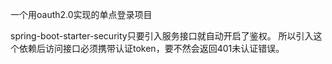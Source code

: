 一个用oauth2.0实现的单点登录项目

spring-boot-starter-security只要引入服务接口就自动开启了鉴权。
所以引入这个依赖后访问接口必须携带认证token，要不然会返回401未认证错误。
